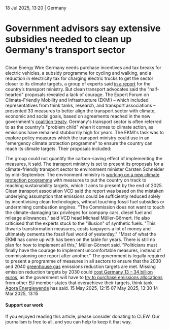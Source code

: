 18 Jul 2025, 13:20
| 
Germany
# Government advisors say extensive subsidies needed to clean up Germany's transport sector
## 
Clean Energy Wire
Germany needs purchase incentives and tax breaks for electric vehicles, a subsidy programme for cycling and walking, and a reduction in electricity tax for charging electric trucks to get the sector closer to its climate targets, a group of experts said [in a report](https://www.bmv.de/SharedDocs/DE/Pressemitteilungen/2025/036-schnieder-ekmi-ergebnisse.html) for the country’s transport ministry. But clean transport advocates said the "half-hearted" proposals revealed a lack of courage.
The Expert Forum on Climate-Friendly Mobility and Infrastructure (EKMI) – which included representatives from think tanks, research, and transport associations – presented 33 measures to better align the transport sector with climate, economic and social goals, based on agreements reached in the new government's [coalition treaty](https://www.cleanenergywire.org/factsheets/what-germanys-aspiring-coalition-government-agreement-means-climate-and-energy).
Germany's transport sector is often referred to as the country's "problem child" when it comes to climate action, as emissions have remained stubbornly high for years. The EKMI's task was to explore policy measures which the transport ministry could use in an "emergency climate protection programme" to ensure the country can reach its climate targets.
Their proposals included:


The group could not quantify the carbon-saving effect of implementing the measures, it said. The transport ministry is set to present its proposals for a climate-friendly transport sector to environment minister Carsten Schneider by mid-September. The environment ministry is [working on a new climate protection programme](https://www.cleanenergywire.org/news/new-german-environment-minister-promises-climate-action-programme-end-2025) with measures to put the country on track to reaching sustainability targets, which it aims to present by the end of 2025.
Clean transport association VCD said the report was based on the mistaken underlying assumption that emissions could be sufficiently reduced solely by incentivising clean technologies, without touching fossil fuel subsidies or undermining combustion engines.
"The Commission does not want to touch the climate-damaging tax privileges for company cars, diesel fuel and mileage allowances," said VCD head Michael Müller-Görnert. He also criticised that the experts stuck to the "illusion" of synthetic fuels. "This thwarts transformation measures, costs taxpayers a lot of money and ultimately cements the fossil fuel world of yesterday."
"Most of what the EKMI has come up with has been on the table for years. There is still no plan for how to implement all this," Müller-Görnert said. "Politicians must finally have the courage to implement uncomfortable measures, instead of commissioning one report after another."
The government is legally required to present a programme of measures in all sectors to ensure that the 2030 and 2040 [greenhouse gas](https://www.cleanenergywire.org/glossary/letter_g#greenhouse_gas) emissions reduction targets are met. Missing emission reduction targets by 2030 could [cost Germany 13 – 34 billion euros](https://www.agora-energiewende.de/aktuelles/investieren-statt-kompensieren-wie-deutschland-seine-eu-klimaziele-effizient-erreichen-kann), as the government will have to [try to purchase emissions allocations](https://www.cleanenergywire.org/news/germany-could-face-costly-eu-target-miss-govt-overestimates-its-climate-programme-expert-council) from other EU member states that overachieve their targets, think tank [Agora Energiewende](https://www.cleanenergywire.org/experts/agora-energiewende) has said.
15 May 2025, 12:15
07 May 2025, 13:30
14 Mar 2025, 13:15
#### Support our work
If you enjoyed reading this article, please consider donating to CLEW. Our journalism is free to all, and you can help to keep it that way.